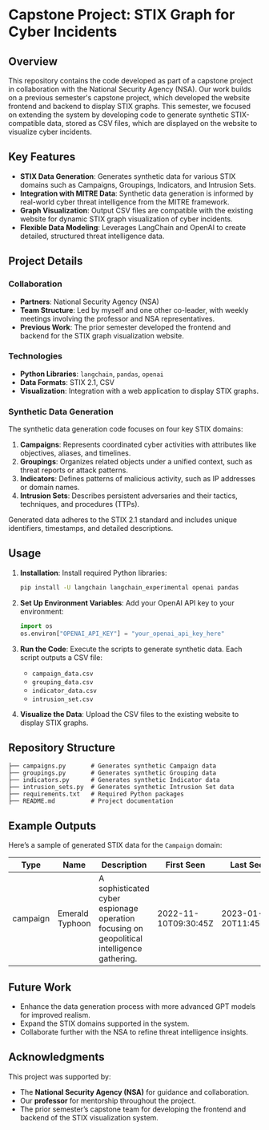 
# Capstone Project: STIX Graph for Cyber Incidents

## Overview

This repository contains the code developed as part of a capstone project in collaboration with the National Security Agency (NSA). Our work builds on a previous semester's capstone project, which developed the website frontend and backend to display STIX graphs. This semester, we focused on extending the system by developing code to generate synthetic STIX-compatible data, stored as CSV files, which are displayed on the website to visualize cyber incidents.

## Key Features

- **STIX Data Generation**: Generates synthetic data for various STIX domains such as Campaigns, Groupings, Indicators, and Intrusion Sets.
- **Integration with MITRE Data**: Synthetic data generation is informed by real-world cyber threat intelligence from the MITRE framework.
- **Graph Visualization**: Output CSV files are compatible with the existing website for dynamic STIX graph visualization of cyber incidents.
- **Flexible Data Modeling**: Leverages LangChain and OpenAI to create detailed, structured threat intelligence data.

## Project Details

### Collaboration

- **Partners**: National Security Agency (NSA)
- **Team Structure**: Led by myself and one other co-leader, with weekly meetings involving the professor and NSA representatives.
- **Previous Work**: The prior semester developed the frontend and backend for the STIX graph visualization website.

### Technologies

- **Python Libraries**: `langchain`, `pandas`, `openai`
- **Data Formats**: STIX 2.1, CSV
- **Visualization**: Integration with a web application to display STIX graphs.

### Synthetic Data Generation

The synthetic data generation code focuses on four key STIX domains:
1. **Campaigns**: Represents coordinated cyber activities with attributes like objectives, aliases, and timelines.
2. **Groupings**: Organizes related objects under a unified context, such as threat reports or attack patterns.
3. **Indicators**: Defines patterns of malicious activity, such as IP addresses or domain names.
4. **Intrusion Sets**: Describes persistent adversaries and their tactics, techniques, and procedures (TTPs).

Generated data adheres to the STIX 2.1 standard and includes unique identifiers, timestamps, and detailed descriptions.

## Usage

1. **Installation**: Install required Python libraries:
   ```bash
   pip install -U langchain langchain_experimental openai pandas
   ```

2. **Set Up Environment Variables**:
   Add your OpenAI API key to your environment:
   ```python
   import os
   os.environ["OPENAI_API_KEY"] = "your_openai_api_key_here"
   ```

3. **Run the Code**:
   Execute the scripts to generate synthetic data. Each script outputs a CSV file:
   - `campaign_data.csv`
   - `grouping_data.csv`
   - `indicator_data.csv`
   - `intrusion_set.csv`

4. **Visualize the Data**:
   Upload the CSV files to the existing website to display STIX graphs.

## Repository Structure

```
├── campaigns.py       # Generates synthetic Campaign data
├── groupings.py       # Generates synthetic Grouping data
├── indicators.py      # Generates synthetic Indicator data
├── intrusion_sets.py  # Generates synthetic Intrusion Set data
├── requirements.txt   # Required Python packages
├── README.md          # Project documentation
```

## Example Outputs

Here’s a sample of generated STIX data for the `Campaign` domain:

| Type       | Name               | Description                                                                                 | First Seen             | Last Seen              |
|------------|--------------------|---------------------------------------------------------------------------------------------|------------------------|------------------------|
| campaign   | Emerald Typhoon    | A sophisticated cyber espionage operation focusing on geopolitical intelligence gathering.  | 2022-11-10T09:30:45Z  | 2023-01-20T11:45:30Z  |

## Future Work

- Enhance the data generation process with more advanced GPT models for improved realism.
- Expand the STIX domains supported in the system.
- Collaborate further with the NSA to refine threat intelligence insights.

## Acknowledgments

This project was supported by:
- The **National Security Agency (NSA)** for guidance and collaboration.
- Our **professor** for mentorship throughout the project.
- The prior semester’s capstone team for developing the frontend and backend of the STIX visualization system.
